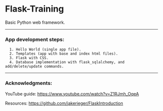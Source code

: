 # Flask-Training
Basic Python web framework.


---
### App development steps:

```
  1. Hello World (single app file).
  2. Templates (app with base and index html files).
  3. Flask with CSS.
  4. Database implementation with flask_sqlalchemy, and add/delete/update commands.
```

---

### Acknowledgments:

YouTube guide: https://www.youtube.com/watch?v=Z1RJmh_OqeA

Resources: https://github.com/jakerieger/FlaskIntroduction
